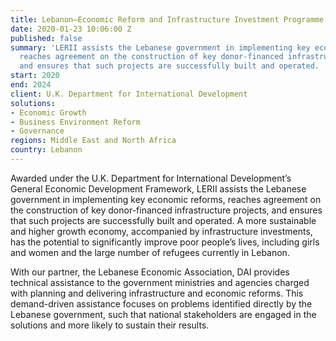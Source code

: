 ```yaml
---
title: Lebanon—Economic Reform and Infrastructure Investment Programme (LERII)
date: 2020-01-23 10:06:00 Z
published: false
summary: 'LERII assists the Lebanese government in implementing key economic reforms,
  reaches agreement on the construction of key donor-financed infrastructure projects,
  and ensures that such projects are successfully built and operated. '
start: 2020
end: 2024
client: U.K. Department for International Development
solutions:
- Economic Growth
- Business Environment Reform
- Governance
regions: Middle East and North Africa
country: Lebanon
---
```


Awarded under the U.K. Department for International Development’s General Economic Development Framework, LERII assists the Lebanese government in implementing key economic reforms, reaches agreement on the construction of key donor-financed infrastructure projects, and ensures that such projects are successfully built and operated. A more sustainable and higher growth economy, accompanied by infrastructure investments, has the potential to significantly improve poor people’s lives, including girls and women and the large number of refugees currently in Lebanon. 

With our partner, the Lebanese Economic Association, DAI provides technical assistance to the government ministries and agencies charged with planning and delivering infrastructure and economic reforms. This demand-driven assistance focuses on problems identified directly by the Lebanese government, such that national stakeholders are engaged in the solutions and more likely to sustain their results.